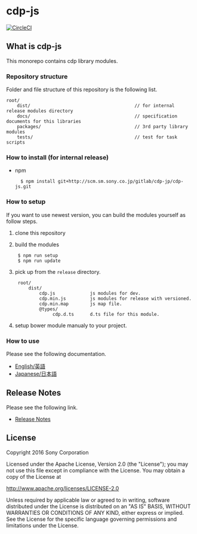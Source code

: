 ﻿# cdp-js

[![CircleCI](https://circleci.com/gh/CDP-Tokyo/cdp-js.svg?style=svg&circle-token=d0e6dcfd2fc69c799fa6f150e46a5ca14a085020)](https://circleci.com/gh/CDP-Tokyo/cdp-js)

## What is cdp-js

This monorepo contains cdp library modules.


### Repository structure

Folder and file structure of this repository is the following list.

    root/
        dist/                                       // for internal release modules directory
        docs/                                       // specification documents for this libraries
        packages/                                   // 3rd party library modules
        tests/                                      // test for task scripts


### How to install (for internal release)

* npm

        $ npm install git+http://scm.sm.sony.co.jp/gitlab/cdp-jp/cdp-js.git

### How to setup

If you want to use newest version, you can build the modules yourself as follow steps.

1. clone this repository

2. build the modules

        $ npm run setup
        $ npm run update

2. pick up from the `release` directory.

        root/
            dist/
                cdp.js             js modules for dev.
                cdp.min.js         js modules for release with versioned.
                cdp.min.map        js map file.
                @types/
                     cdp.d.ts      d.ts file for this module.

3. setup bower module manualy to your project.


### How to use
Please see the following documentation.

- [English/英語](docs/en)
- [Japanese/日本語](docs/jp)

## Release Notes
Please see the following link.

- [Release Notes](RELEASENOTE.md)


## License

Copyright 2016 Sony Corporation

Licensed under the Apache License, Version 2.0 (the "License");
you may not use this file except in compliance with the License.
You may obtain a copy of the License at

   http://www.apache.org/licenses/LICENSE-2.0

Unless required by applicable law or agreed to in writing, software
distributed under the License is distributed on an "AS IS" BASIS,
WITHOUT WARRANTIES OR CONDITIONS OF ANY KIND, either express or implied.
See the License for the specific language governing permissions and
limitations under the License.

